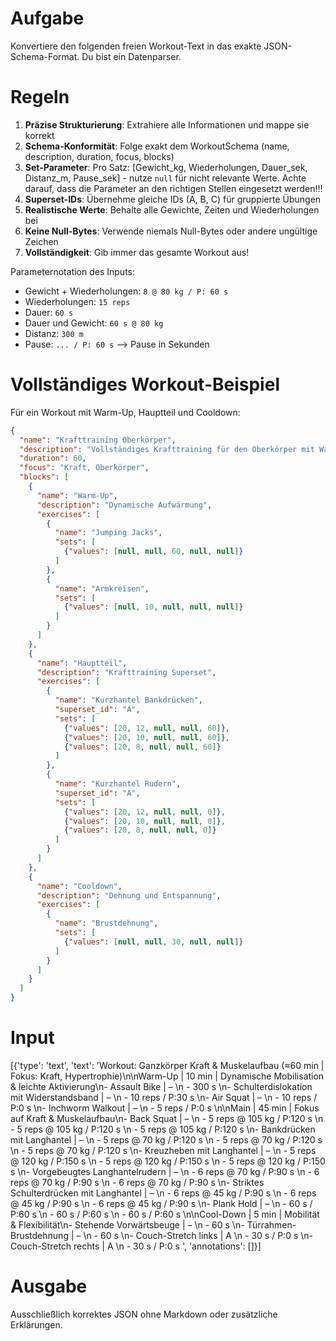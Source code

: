 # Aufgabe
Konvertiere den folgenden freien Workout-Text in das exakte JSON-Schema-Format. Du bist ein Datenparser.

# Regeln
1. **Präzise Strukturierung**: Extrahiere alle Informationen und mappe sie korrekt
2. **Schema-Konformität**: Folge exakt dem WorkoutSchema (name, description, duration, focus, blocks)
3. **Set-Parameter**: Pro Satz: [Gewicht_kg, Wiederholungen, Dauer_sek, Distanz_m, Pause_sek] - nutze `null` für nicht relevante Werte. Achte darauf, dass die Parameter an den richtigen Stellen eingesetzt werden!!!
4. **Superset-IDs**: Übernehme gleiche IDs (A, B, C) für gruppierte Übungen
5. **Realistische Werte**: Behalte alle Gewichte, Zeiten und Wiederholungen bei
6. **Keine Null-Bytes**: Verwende niemals Null-Bytes oder andere ungültige Zeichen
7. **Vollständigkeit**: Gib immer das gesamte Workout aus!

Parameternotation des Inputs:
- Gewicht + Wiederholungen: `8 @ 80 kg / P: 60 s`
- Wiederholungen: `15 reps`
- Dauer: `60 s`
- Dauer und Gewicht: `60 s @ 80 kg`
- Distanz: `300 m`
- Pause: `... / P: 60 s` --> Pause in Sekunden


# Vollständiges Workout-Beispiel
Für ein Workout mit Warm-Up, Hauptteil und Cooldown:
```json
{
  "name": "Krafttraining Oberkörper",
  "description": "Vollständiges Krafttraining für den Oberkörper mit Warm-Up und Cooldown",
  "duration": 60,
  "focus": "Kraft, Oberkörper",
  "blocks": [
    {
      "name": "Warm-Up",
      "description": "Dynamische Aufwärmung",
      "exercises": [
        {
          "name": "Jumping Jacks",
          "sets": [
            {"values": [null, null, 60, null, null]}
          ]
        },
        {
          "name": "Armkreisen",
          "sets": [
            {"values": [null, 10, null, null, null]}
          ]
        }
      ]
    },
    {
      "name": "Hauptteil",
      "description": "Krafttraining Superset",
      "exercises": [
        {
          "name": "Kurzhantel Bankdrücken",
          "superset_id": "A",
          "sets": [
            {"values": [20, 12, null, null, 60]},
            {"values": [20, 10, null, null, 60]},
            {"values": [20, 8, null, null, 60]}
          ]
        },
        {
          "name": "Kurzhantel Rudern",
          "superset_id": "A",
          "sets": [
            {"values": [20, 12, null, null, 0]},
            {"values": [20, 10, null, null, 0]},
            {"values": [20, 8, null, null, 0]}
          ]
        }
      ]
    },
    {
      "name": "Cooldown",
      "description": "Dehnung und Entspannung",
      "exercises": [
        {
          "name": "Brustdehnung",
          "sets": [
            {"values": [null, null, 30, null, null]}
          ]
        }
      ]
    }
  ]
}
```

# Input
[{'type': 'text', 'text': 'Workout: Ganzkörper Kraft & Muskelaufbau (≈60 min | Fokus: Kraft, Hypertrophie)\n\nWarm-Up | 10 min | Dynamische Mobilisation & leichte Aktivierung\n- Assault Bike | –  \n    - 300 s  \n- Schulterdislokation mit Widerstandsband | –  \n    - 10 reps / P:30 s  \n- Air Squat | –  \n    - 10 reps / P:0 s  \n- Inchworm Walkout | –  \n    - 5 reps / P:0 s  \n\nMain | 45 min | Fokus auf Kraft & Muskelaufbau\n- Back Squat | –  \n    - 5 reps @ 105 kg / P:120 s  \n    - 5 reps @ 105 kg / P:120 s  \n    - 5 reps @ 105 kg / P:120 s  \n- Bankdrücken mit Langhantel | –  \n    - 5 reps @ 70 kg / P:120 s  \n    - 5 reps @ 70 kg / P:120 s  \n    - 5 reps @ 70 kg / P:120 s  \n- Kreuzheben mit Langhantel | –  \n    - 5 reps @ 120 kg / P:150 s  \n    - 5 reps @ 120 kg / P:150 s  \n    - 5 reps @ 120 kg / P:150 s  \n- Vorgebeugtes Langhantelrudern | –  \n    - 6 reps @ 70 kg / P:90 s  \n    - 6 reps @ 70 kg / P:90 s  \n    - 6 reps @ 70 kg / P:90 s  \n- Striktes Schulterdrücken mit Langhantel | –  \n    - 6 reps @ 45 kg / P:90 s  \n    - 6 reps @ 45 kg / P:90 s  \n    - 6 reps @ 45 kg / P:90 s  \n- Plank Hold | –  \n    - 60 s / P:60 s  \n    - 60 s / P:60 s  \n    - 60 s / P:60 s  \n\nCool-Down | 5 min | Mobilität & Flexibilität\n- Stehende Vorwärtsbeuge | –  \n    - 60 s  \n- Türrahmen-Brustdehnung | –  \n    - 60 s  \n- Couch-Stretch links | A  \n    - 30 s / P:0 s  \n- Couch-Stretch rechts | A  \n    - 30 s / P:0 s  ', 'annotations': []}]

# Ausgabe
Ausschließlich korrektes JSON ohne Markdown oder zusätzliche Erklärungen. 